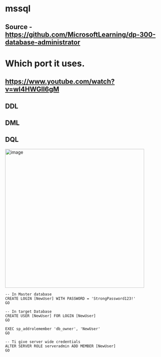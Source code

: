 # mssql
## Source - https://github.com/MicrosoftLearning/dp-300-database-administrator

# Which port it uses.
## https://www.youtube.com/watch?v=wI4HWGlI6gM
## DDL
## DML
## DQL
<img width="450" alt="image" src="https://github.com/user-attachments/assets/eebd2bb6-ea1a-4777-a9b1-0d576f3a6ede" />


```
-- In Master database
CREATE LOGIN [NewUser] WITH PASSWORD = 'StrongPassword123!'
GO

-- In target Database
CREATE USER [NewUser] FOR LOGIN [NewUser]
GO

EXEC sp_addrolemember 'db_owner', 'NewUser'
GO

-- Ti give server wide credentials
ALTER SERVER ROLE serveradmin ADD MEMBER [NewUser]
GO



```
